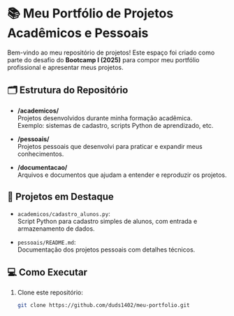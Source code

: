 # 📚 Meu Portfólio de Projetos Acadêmicos e Pessoais

Bem-vindo ao meu repositório de projetos! Este espaço foi criado como parte do desafio do **Bootcamp I (2025)** para compor meu portfólio profissional e apresentar meus projetos.

## 🗂️ Estrutura do Repositório

- **/academicos/**  
  Projetos desenvolvidos durante minha formação acadêmica.  
  Exemplo: sistemas de cadastro, scripts Python de aprendizado, etc.

- **/pessoais/**  
  Projetos pessoais que desenvolvi para praticar e expandir meus conhecimentos.

- **/documentacao/**  
  Arquivos e documentos que ajudam a entender e reproduzir os projetos.

## 🚀 Projetos em Destaque

- `academicos/cadastro_alunos.py`:  
  Script Python para cadastro simples de alunos, com entrada e armazenamento de dados.

- `pessoais/README.md`:  
  Documentação dos projetos pessoais com detalhes técnicos.

## 💻 Como Executar

1. Clone este repositório:
   ```bash
   git clone https://github.com/duds1402/meu-portfolio.git
